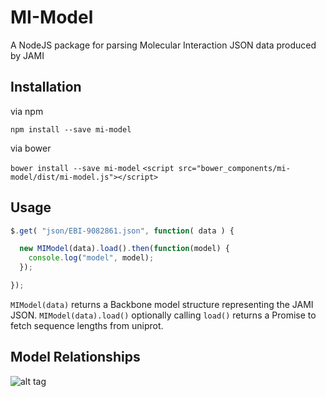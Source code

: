 # MI-Model

A NodeJS package for parsing Molecular Interaction JSON data produced by JAMI

## Installation

via npm

`npm install --save mi-model`

via bower

`bower install --save mi-model`
`<script src="bower_components/mi-model/dist/mi-model.js"></script>`

## Usage

```javascript
$.get( "json/EBI-9082861.json", function( data ) {

  new MIModel(data).load().then(function(model) {
    console.log("model", model);
  });

});
```
`MIModel(data)` returns a Backbone model structure representing the JAMI JSON.
`MIModel(data).load()` optionally calling `load()` returns a Promise to fetch sequence lengths from uniprot.

## Model Relationships

![alt tag](https://rawgit.com/joshkh/model/master/img/mi-model-er-diagram.svg)
